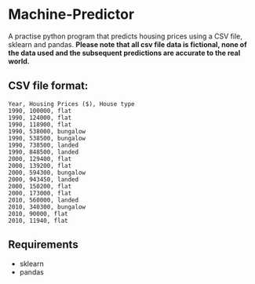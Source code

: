 # Machine-Predictor
A practise python program that predicts housing prices using a CSV file, sklearn and pandas.
**Please note that all csv file data is fictional, none of the data used and the subsequent predictions are accurate to the real world.**


## CSV file format:
```
Year, Housing Prices ($), House type
1990, 100000, flat
1990, 124000, flat
1990, 118900, flat
1990, 538000, bungalow
1990, 538500, bungalow
1990, 738500, landed
1990, 848500, landed
2000, 129400, flat
2000, 139200, flat
2000, 594300, bungalow
2000, 943450, landed
2000, 150200, flat
2000, 173000, flat
2010, 560000, landed
2010, 340300, bungalow
2010, 90000, flat
2010, 11940, flat
```

## Requirements
* sklearn
* pandas


